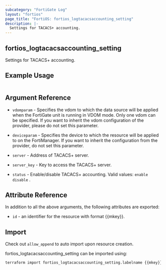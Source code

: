 ```yaml
---
subcategory: "FortiGate Log"
layout: "fortios"
page_title: "FortiOS: fortios_logtacacsaccounting_setting"
description: |-
  Settings for TACACS+ accounting.
---
```


## fortios_logtacacsaccounting_setting
Settings for TACACS+ accounting.

## Example Usage

```hcl

```

## Argument Reference
* `vdomparam` - Specifies the vdom to which the data source will be applied when the FortiGate unit is running in VDOM mode. Only one vdom can be specified. If you want to inherit the vdom configuration of the provider, please do not set this parameter.
* `deviceparam` - Specifies the device to which the resource will be applied to on the FortiManager. If you want to inherit the configuration from the provider, do not set this parameter.

* `server` - Address of TACACS+ server.
* `server_key` - Key to access the TACACS+ server.
* `status` - Enable/disable TACACS+ accounting. Valid values: `enable` `disable` .

## Attribute Reference

In addition to all the above arguments, the following attributes are exported:
* `id` - an identifier for the resource with format {{mkey}}.

## Import

Check out `allow_append` to auto import upon resource creation.

fortios_logtacacsaccounting_setting can be imported using:
```sh
terraform import fortios_logtacacsaccounting_setting.labelname {{mkey}}
```
